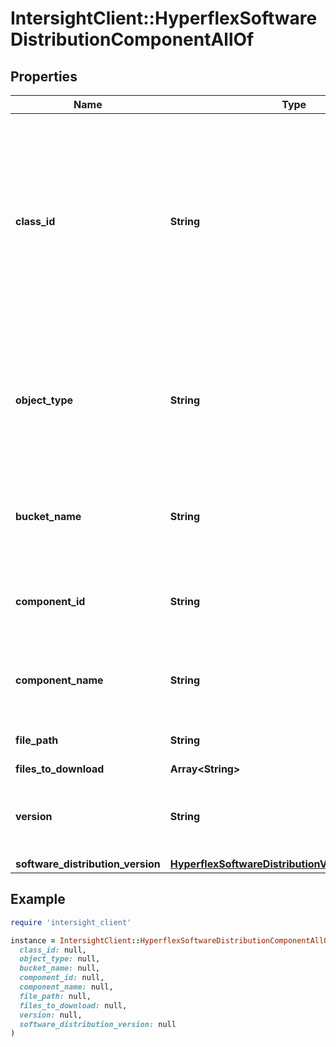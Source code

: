 # IntersightClient::HyperflexSoftwareDistributionComponentAllOf

## Properties

| Name | Type | Description | Notes |
| ---- | ---- | ----------- | ----- |
| **class_id** | **String** | The fully-qualified name of the instantiated, concrete type. This property is used as a discriminator to identify the type of the payload when marshaling and unmarshaling data. | [default to &#39;hyperflex.SoftwareDistributionComponent&#39;] |
| **object_type** | **String** | The fully-qualified name of the instantiated, concrete type. The value should be the same as the &#39;ClassId&#39; property. | [default to &#39;hyperflex.SoftwareDistributionComponent&#39;] |
| **bucket_name** | **String** | The bucket name where the files are present, if source is external cloud store. | [optional] |
| **component_id** | **String** | The HyperFlex Software Distribution Component Identifier. | [optional] |
| **component_name** | **String** | The HyperFlex Software Distribution Component Name. | [optional] |
| **file_path** | **String** | File location on the cloud storage. | [optional] |
| **files_to_download** | **Array&lt;String&gt;** |  | [optional] |
| **version** | **String** | The HyperFlex Software Distribution Component Version. | [optional] |
| **software_distribution_version** | [**HyperflexSoftwareDistributionVersionRelationship**](HyperflexSoftwareDistributionVersionRelationship.md) |  | [optional] |

## Example

```ruby
require 'intersight_client'

instance = IntersightClient::HyperflexSoftwareDistributionComponentAllOf.new(
  class_id: null,
  object_type: null,
  bucket_name: null,
  component_id: null,
  component_name: null,
  file_path: null,
  files_to_download: null,
  version: null,
  software_distribution_version: null
)
```


